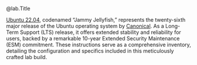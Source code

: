@lab.Title

[Ubuntu 22.04](https://releases.ubuntu.com/jammy/), codenamed “Jammy Jellyfish,” represents the twenty-sixth major release of the Ubuntu operating system by [Canonical](https://canonical.com/). As a Long-Term Support (LTS) release, it offers extended stability and reliability for users, backed by a remarkable 10-year Extended Security Maintenance (ESM) commitment. These instructions serve as a comprehensive inventory, detailing the configuration and specifics included in this meticulously crafted lab build.
